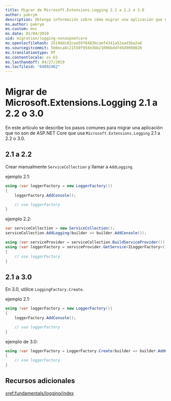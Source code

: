 ```yaml
---
title: Migrar de Microsoft.Extensions.Logging 2.1 a 2.2 o 3.0
author: pakrym
description: Obtenga información sobre cómo migrar una aplicación que no son de ASP.NET Core que usa Microsoft.Extensions.Logging desde 2.1 a 2.2 o 3.0.
ms.author: pakrym
ms.custom: mvc
ms.date: 01/04/2019
uid: migration/logging-nonaspnetcore
ms.openlocfilehash: 2519ddc02cee5978483bcaef4341a52aad3ba2a6
ms.sourcegitcommit: 5b0eca8c21550f95de3bb21096bd4fd4d9098026
ms.translationtype: MT
ms.contentlocale: es-ES
ms.lasthandoff: 04/27/2019
ms.locfileid: "64892462"
---
```

# <a name="migrate-from-microsoftextensionslogging-21-to-22-or-30"></a>Migrar de Microsoft.Extensions.Logging 2.1 a 2.2 o 3.0

En este artículo se describe los pasos comunes para migrar una aplicación que no son de ASP.NET Core que usa `Microsoft.Extensions.Logging` 2.1 a 2.2 o 3.0.

## <a name="21-to-22"></a>2.1 a 2.2

Crear manualmente `ServiceCollection` y llamar a `AddLogging`.

ejemplo 2.1:

```csharp
using (var loggerFactory = new LoggerFactory())
{
    loggerFactory.AddConsole();

    // use loggerFactory
}
```

ejemplo 2.2:

```csharp
var serviceCollection = new ServiceCollection();
serviceCollection.AddLogging(builder => builder.AddConsole());

using (var serviceProvider = serviceCollection.BuildServiceProvider())
using (var loggerFactory = serviceProvider.GetService<ILoggerFactory>())
{
    // use loggerFactory
}
```

## <a name="21-to-30"></a>2.1 a 3.0

En 3.0, utilice `LoggingFactory.Create`.

ejemplo 2.1:

```csharp
using (var loggerFactory = new LoggerFactory())
{
    loggerFactory.AddConsole();

    // use loggerFactory
}
```

ejemplo de 3.0:

```csharp
using (var loggerFactory = LoggerFactory.Create(builder => builder.AddConsole()))
{
    // use loggerFactory
}
```

## <a name="additional-resources"></a>Recursos adicionales

<xref:fundamentals/logging/index>